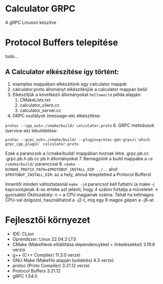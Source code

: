 # Calculator GRPC
A gRPC Linuxon készítve
# Protocol Buffers telepítése
todo...

## A Calculator elkészítése így történt:

1. examples mappában elkészítünk egy calculator mappát
2. calculator.proto állományt elkészítésjük a calculator mappán belül
2. Elkészítjük a következő állományokat `helloworld` példa alapján:
   1. CMakeLists.txt
   2. calculator_client.cc
   3. calculator_server.cc
5. GRPC osztályok (message-ek) elkészítése:

```protoc --cpp_out=./cmake/build/ calculator.proto```
6. GRPC metódusok (service-ek) lebuildelése: 

```protoc --grpc_out=./cmake/build/ --plugin=protoc-gen-grpc=\`which grpc_cpp_plugin` calculator.proto ```

 Ezek a parancsok a /cmake/build/ mappában hoznak létre .grpc.pb.cc .grpc.pb.h pb.cc pb.h állományokat
7. Bemegyünk a build mappába a `cd /cmake/build/` paranccsal
8. `cmake -DCMAKE_PREFIX_PATH=$PROTOBUF_INSTALL_DIR ../..` ahol 
`$PROTOBUF_INSTALL_DIR`: az a hely, ahová telepítetted a Protocol Bufferst

Innentől minden változtatásnál `make -j4` parancsot kell futtatni (a make -j kapcsolójának 4-es értéke azt jelenti, hogy 4 szálon futtatja a műveletet -> gyorsabb)
Ökölszabály: n = a CPU magjainak száma. 
Tehát ha kétmagos CPU-val dolgozol, használhatod a -j2-t, míg egy 8 magos gépen a -j8-at.

# Fejlesztői környezet
- IDE: CLion
- Oprendszer: Linux 22.04.2 LTS
- CMake (Makefileok előállítása dependencykkel + linkelésekkel) 3.19.6 verzió
- g++ (C++ Compiler) 11.3.0 verzió
- GNU Make (Makefile alapján buildelés) 4.3 verzió
- protoc (Proto Compiler) 3.21.12 verzió
- Protocol Buffers 3.21.12
- gRPC 1.54.0